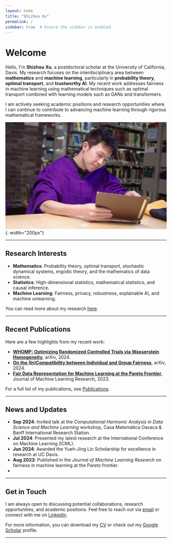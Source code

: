 ```yaml
---
layout: home
title: "Shizhou Xu"
permalink: /
sidebar: true  # Ensure the sidebar is enabled
---
```


# Welcome

Hello, I'm **Shizhou Xu**, a postdoctoral scholar at the University of California, Davis. My research focuses on the interdisciplinary area between **mathematics** and **machine learning**, particularly in **probability theory**, **optimal transport**, and **trustworthy AI**. My recent work addresses fairness in machine learning using mathematical techniques such as optimal transport combined with learning models such as GANs and transformers.

I am actively seeking academic positions and research opportunities where I can continue to contribute to advancing machine learning through rigorous mathematical frameworks.

![Shizhou Xu](images/IMGP1928.jpeg){: width="200px"} <!-- Add a professional photo of yourself -->

---

## Research Interests

- **Mathematics**: Probability theory, optimal transport, stochastic dynamical systems, ergodic theory, and the mathematics of data science.
- **Statistics**: High-dimensional statistics, mathematical statistics, and causal inference.
- **Machine Learning**: Fairness, privacy, robustness, explainable AI, and machine unlearning.

You can read more about my research [here](/research/).

---

## Recent Publications

Here are a few highlights from my recent work:

- **[WHOMP: Optimizing Randomized Controlled Trials via Wasserstein Homogeneity](https://arxiv.org/pdf/2409.18504)**, arXiv, 2024.
- **[On the (In)Compatibility between Individual and Group Fairness](https://arxiv.org/pdf/2401.07174)**, arXiv, 2024.
- **[Fair Data Representation for Machine Learning at the Pareto Frontier](https://www.jmlr.org/papers/volume24/22-0005/22-0005.pdf)**, Journal of Machine Learning Research, 2023.

For a full list of my publications, see [Publications](/publications/).

---

## News and Updates

- **Sep 2024**: Invited talk at the *Computational Harmonic Analysis in Data Science and Machine Learning* workshop, Casa Matemática Oaxaca & Banff International Research Station.
- **Jul 2024**: Presented my latest research at the International Conference on Machine Learning (ICML).
- **Jun 2024**: Awarded the Yueh-Jing Lin Scholarship for excellence in research at UC Davis.
- **Aug 2023**: Published in the *Journal of Machine Learning Research* on fairness in machine learning at the Pareto frontier.
- 
---

## Get in Touch

I am always open to discussing potential collaborations, research opportunities, and academic positions. Feel free to reach out via [email](mailto:shzxu@ucdavis.edu) or connect with me on [LinkedIn](https://www.linkedin.com/in/shizhouxu/).

For more information, you can download my [CV](assets/files/cv.pdf) or check out my [Google Scholar](https://scholar.google.com/citations?user=YOUR_UNIQUE_ID) profile.

---
